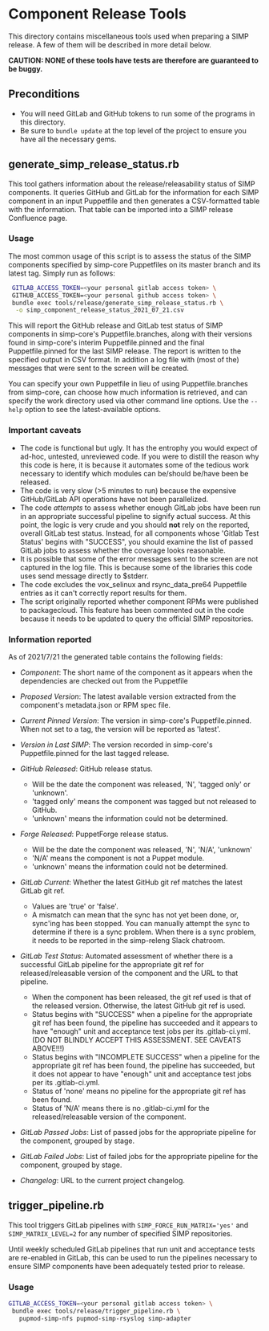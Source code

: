 # Component Release Tools

This directory contains miscellaneous tools used when preparing a SIMP release.
A few of them will be described in more detail below.

**CAUTION: NONE of these tools have tests are therefore are guaranteed to be buggy.**

## Preconditions

* You will need GitLab and GitHub tokens to run some of the programs in this
  directory.
* Be sure to `bundle update` at the top level of the project to ensure you
  have all the necessary gems.

## generate_simp_release_status.rb

This tool gathers information about the release/releasability status of SIMP
components. It queries GitHub and GitLab for the information for each SIMP
component in an input Puppetfile and then generates a CSV-formatted table with
the information. That table can be imported into a SIMP release Confluence page.

### Usage

The most common usage of this script is to assess the status of the SIMP
components specified by simp-core Puppetfiles on its master branch and its
latest tag. Simply run as follows:

```bash
 GITLAB_ACCESS_TOKEN=<your personal gitlab access token> \
 GITHUB_ACCESS_TOKEN=<your personal github access token> \
 bundle exec tools/release/generate_simp_release_status.rb \
  -o simp_component_release_status_2021_07_21.csv
```

This will report the GitHub release and GitLab test status of SIMP components in
simp-core's Puppetfile.branches, along with their versions found in simp-core's
interim Puppetfile.pinned and the final Puppetfile.pinned for the last SIMP
release. The report is written to the specified output in CSV format. In
addition a log file with (most of the) messages that were sent to the screen
will be created.

You can specify your own Puppetfile in lieu of using Puppetfile.branches from
simp-core, can choose how much information is retrieved, and can specify the
work directory used via other command line options. Use the `--help` option to
see the latest-available options.

### Important caveats

* The code is functional but ugly. It has the entrophy you would expect of
  ad-hoc, untested, unreviewed code. If you were to distill the reason why this
  code is here, it is because it automates some of the tedious work necessary to
  identify which modules can be/should be/have been be released.
* The code is very slow (>5 minutes to run) because the expensive GitHub/GitLab
  API operations have not been parallelized.
* The code *attempts* to assess whether enough GitLab jobs have been run in
  an appropriate successful pipeline to signify actual success. At this point,
  the logic is very crude and you should **not** rely on the reported, overall
  GitLab test status. Instead, for all components whose 'Gitlab Test Status'
  begins with "SUCCESS", you should examine the list of passed GitLab jobs to
  assess whether the coverage looks reasonable.
* It is possible that some of the error messages sent to the screen are not
  captured in the log file. This is because some of the libraries this code
  uses send message directly to $stderr.
* The code excludes the vox_selinux and rsync_data_pre64 Puppetfile entries as
  it can't correctly report results for them.
* The script originally reported whether component RPMs were published to
  packagecloud. This feature has been commented out in the code because it
  needs to be updated to query the official SIMP repositories.

### Information reported

As of 2021/7/21 the generated table contains the following fields:

* *Component*:
  The short name of the component as it appears when the dependencies are
  checked out from the Puppetfile

* *Proposed Version*:
  The latest available version extracted from the component's metadata.json
  or RPM spec file.

* *Current Pinned Version*:
  The version in simp-core's Puppetfile.pinned. When not set to a tag,
  the version will be reported as 'latest'.

* *Version in Last SIMP*:
  The version recorded in simp-core's Puppetfile.pinned for the last tagged
  release.

* *GitHub Released*:
  GitHub release status.

  * Will be the date the component was released, 'N',
    'tagged only' or 'unknown'.
  * 'tagged only' means the component was tagged but not released to GitHub.
  * 'unknown' means the information could not be determined.

* *Forge Released*:
  PuppetForge release status.

  * Will be the date the component was released, 'N', 'N/A', 'unknown'
  * 'N/A' means the component is not a Puppet module.
  * 'unknown' means the information could not be determined.


* *GitLab Current*:
  Whether the latest GitHub git ref matches the latest GitLab git ref.

  * Values are 'true' or 'false'.
  * A mismatch can mean that the sync has not yet been done, or, sync'ing
    has been stopped. You can manually attempt the sync to determine if there
    is a sync problem. When there is a sync problem, it needs to be reported
    in the simp-releng Slack chatroom.

* *GitLab Test Status*:
  Automated assessment of whether there is a successful GitLab pipeline for
  the appropriate git ref for released/releasable version of the component and
  the URL to that pipeline.

  * When the component has been released, the git ref used is that of the
    released version. Otherwise, the latest GitHub git ref is used.
  * Status begins with "SUCCESS" when a pipeline for the appropriate git ref has
    been found, the pipeline has succeeded and it appears to have "enough" unit
    and acceptance test jobs per its .gitlab-ci.yml.
    (DO NOT BLINDLY ACCEPT THIS ASSESSMENT. SEE CAVEATS ABOVE!!!)
  * Status begins with "INCOMPLETE SUCCESS" when a pipeline for the appropriate
    git ref has been found, the pipeline has succeeded, but it does not appear
    to have "enough" unit and acceptance test jobs per its .gitlab-ci.yml.
  * Status of 'none' means no pipeline for the appropriate git ref has been found.
  * Status of 'N/A' means there is no .gitlab-ci.yml for the released/releasable
    version of the component.

* *GitLab Passed Jobs*:
  List of passed jobs for the appropriate pipeline for the component, grouped by stage.

* *GitLab Failed Jobs*:
  List of failed jobs for the appropriate pipeline for the component, grouped by stage.

* *Changelog*:
  URL to the current project changelog.

## trigger_pipeline.rb

This tool triggers GitLab pipelines with ``SIMP_FORCE_RUN_MATRIX='yes'`` and
``SIMP_MATRIX_LEVEL=2`` for any number of specified SIMP repositories.

Until weekly scheduled GitLab pipelines that run unit and acceptance tests are
re-enabled in GitLab, this can be used to run the pipelines necessary to ensure
SIMP components have been adequately tested prior to release.

### Usage

```bash
GITLAB_ACCESS_TOKEN=<your personal gitlab access token> \
 bundle exec tools/release/trigger_pipeline.rb \
   pupmod-simp-nfs pupmod-simp-rsyslog simp-adapter
```
